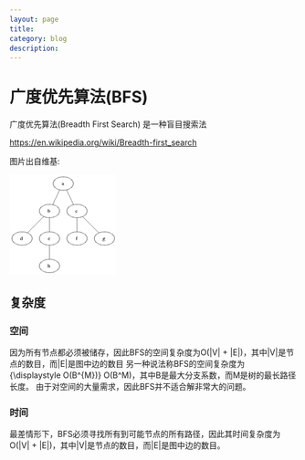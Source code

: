 ```yaml
---
layout: page
title:
category: blog
description:
---
```

# 广度优先算法(BFS)
广度优先算法(Breadth First Search) 是一种盲目搜索法

https://en.wikipedia.org/wiki/Breadth-first_search

图片出自维基:

![algorithm-bfs-1.gif](/img/algorithm-bfs-1.gif)

## 复杂度

### 空间
因为所有节点都必须被储存，因此BFS的空间复杂度为O(|V| + |E|)，其中|V|是节点的数目，而|E|是图中边的数目
另一种说法称BFS的空间复杂度为 {\displaystyle O(B^{M})} O(B^M)，其中B是最大分支系数，而M是树的最长路径长度。
由于对空间的大量需求，因此BFS并不适合解非常大的问题。

### 时间
最差情形下，BFS必须寻找所有到可能节点的所有路径，因此其时间复杂度为O(|V| + |E|)，其中|V|是节点的数目，而|E|是图中边的数目。
